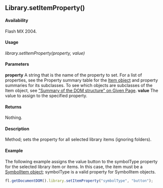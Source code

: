 ## Library.setItemProperty()

#### Availability

Flash MX 2004.

#### Usage

*library.setItemProperty(property, value)*

#### Parameters

**property** A string that is the name of the property to set. For a list of properties, see the Property summary table for the [Item object](../Item_object/item_summary.md) and property summaries for its subclasses. To see which objects are subclasses of the Item object, see ["Summary of the DOM structure" on Given Page](../Introduction/JavaScript_API_objects.md).
**value** The value to assign to the specified property.

#### Returns

Nothing.

#### Description

Method; sets the property for all selected library items (ignoring folders).

#### Example

The following example assigns the value button to the symbolType property for the selected library item or items. In this case, the item must be a [SymbolItem object](../SymbolItem_object/symbolItem_summary.md); symbolType is a valid property for SymbolItem objects.

```javascript
fl.getDocumentDOM().library.setItemProperty("symbolType", "button");

```
